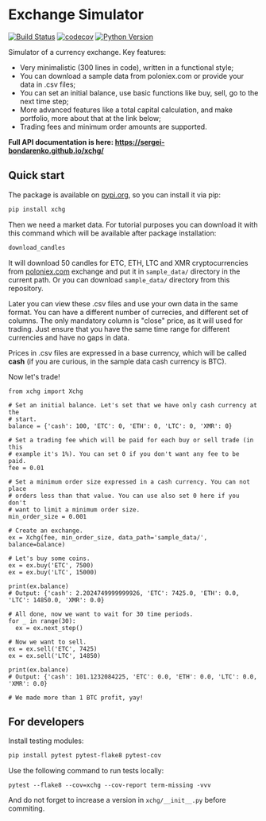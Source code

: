 # Exchange Simulator
[![Build Status](https://github.com/sergei-bondarenko/xchg/workflows/build/badge.svg?branch=master&event=push)](https://github.com/sergei-bondarenko/xchg/actions?query=workflow%3Abuild)
[![codecov](https://codecov.io/gh/sergei-bondarenko/xchg/branch/master/graph/badge.svg)](https://codecov.io/gh/sergei-bondarenko/xchg)
[![Python Version](https://img.shields.io/pypi/pyversions/xchg.svg)](https://pypi.org/project/xchg/)

Simulator of a currency exchange. Key features:
- Very minimalistic (300 lines in code), written in a functional style;
- You can download a sample data from poloniex.com or provide your data in .csv files;
- You can set an initial balance, use basic functions like buy, sell, go to the next time step;
- More advanced features like a total capital calculation, and make portfolio, more about that at the link below;
- Trading fees and minimum order amounts are supported.

**Full API documentation is here: https://sergei-bondarenko.github.io/xchg/**

## Quick start

The package is available on [pypi.org](https://pypi.org/project/xchg/), so you can install it via pip:
```bash
pip install xchg
```

Then we need a market data. For tutorial purposes you can download it with this command which will be available after package installation:
```bash
download_candles
```

It will download 50 candles for ETC, ETH, LTC and XMR cryptocurrencies from [poloniex.com](https://poloniex.com/) exchange and put it in `sample_data/` directory in the current path. Or you can download `sample_data/` directory from this repository.

Later you can view these .csv files and use your own data in the same format. You can have a different number of currecies, and different set of columns. The only mandatory column is "close" price, as it will used for trading. Just ensure that you have the same time range for different currencies and have no gaps in data.

Prices in .csv files are expressed in a base currency, which will be called __cash__ (if you are curious, in the sample data cash currency is BTC).

Now let's trade!

```python3
from xchg import Xchg

# Set an initial balance. Let's set that we have only cash currency at the
# start.
balance = {'cash': 100, 'ETC': 0, 'ETH': 0, 'LTC': 0, 'XMR': 0}

# Set a trading fee which will be paid for each buy or sell trade (in this
# example it's 1%). You can set 0 if you don't want any fee to be paid.
fee = 0.01

# Set a minimum order size expressed in a cash currency. You can not place
# orders less than that value. You can use also set 0 here if you don't
# want to limit a minimum order size.
min_order_size = 0.001

# Create an exchange.
ex = Xchg(fee, min_order_size, data_path='sample_data/', balance=balance)

# Let's buy some coins.
ex = ex.buy('ETC', 7500)
ex = ex.buy('LTC', 15000)

print(ex.balance)
# Output: {'cash': 2.2024749999999926, 'ETC': 7425.0, 'ETH': 0.0, 'LTC': 14850.0, 'XMR': 0.0}

# All done, now we want to wait for 30 time periods.
for _ in range(30):
  ex = ex.next_step()

# Now we want to sell.
ex = ex.sell('ETC', 7425)
ex = ex.sell('LTC', 14850)

print(ex.balance)
# Output: {'cash': 101.1232084225, 'ETC': 0.0, 'ETH': 0.0, 'LTC': 0.0, 'XMR': 0.0}

# We made more than 1 BTC profit, yay!
```

## For developers

Install testing modules:
```bash
pip install pytest pytest-flake8 pytest-cov
```

Use the following command to run tests locally:
```python3
pytest --flake8 --cov=xchg --cov-report term-missing -vvv
```

And do not forget to increase a version in `xchg/__init__.py` before commiting.
